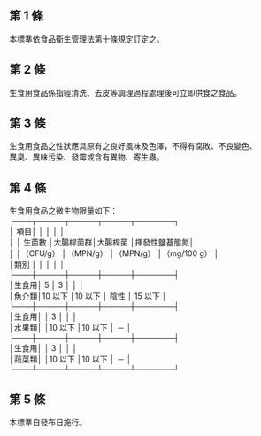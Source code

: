 第 1 條
-------
本標準依食品衛生管理法第十條規定訂定之。

第 2 條
-------
生食用食品係指經清洗、去皮等調理過程處理後可立即供食之食品。

第 3 條
-------
生食用食品之性狀應具原有之良好風味及色澤，不得有腐敗、不良變色、  
異臭、異味污染、發霉或含有異物、寄生蟲。

第 4 條
-------
生食用食品之微生物限量如下：  
┌───┬─────┬─────┬─────┬───────┐  
│  項目│          │          │          │              │  
│      │  生菌數  │大腸桿菌群│大腸桿菌  │揮發性鹽基態氮│  
│      │（CFU/g） │（MPN/g） │（MPN/g） │（mg/100 g）  │  
│類別  │          │          │          │              │  
├───┼─────┼─────┼─────┼───────┤  
│生食用│  5       │  3       │          │              │  
│魚介類│10  以下  │10  以下  │  陰性    │  15  以下    │  
├───┼─────┼─────┼─────┼───────┤  
│生食用│          │  3       │          │              │  
│水果類│          │10  以下  │10  以下  │      －      │  
├───┼─────┼─────┼─────┼───────┤  
│生食用│          │  3       │          │              │  
│蔬菜類│          │10  以下  │10  以下  │      －      │  
└───┴─────┴─────┴─────┴───────┘

第 5 條
-------
本標準自發布日施行。

